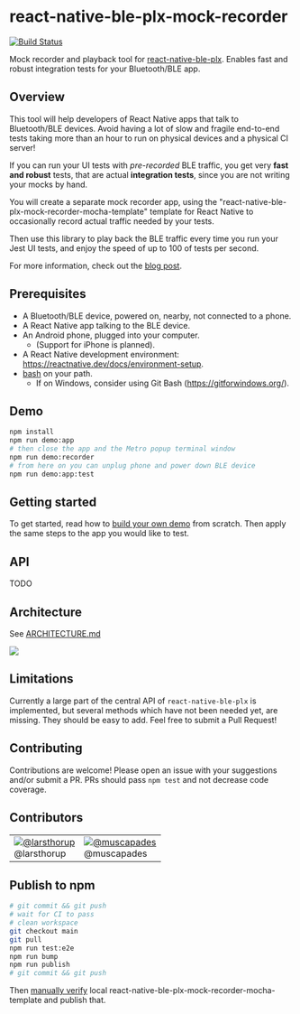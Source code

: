 # react-native-ble-plx-mock-recorder

[![Build Status](https://github.com/larsthorup/react-native-ble-plx-mock-recorder/actions/workflows/ci.yml/badge.svg)](https://github.com/larsthorup/react-native-ble-plx-mock-recorder/actions/workflows/ci.yml)

Mock recorder and playback tool for [react-native-ble-plx](https://www.npmjs.com/package/react-native-ble-plx).
Enables fast and robust integration tests for your Bluetooth/BLE app.

## Overview

This tool will help developers of React Native apps that talk to Bluetooth/BLE devices. Avoid having a lot of slow and fragile end-to-end tests taking more than an hour to run on physical devices and a physical CI server!

If you can run your UI tests with _pre-recorded_ BLE traffic, you get very **fast and robust** tests, that are actual **integration tests**, since you are not writing your mocks by hand.

You will create a separate mock recorder app, using the "react-native-ble-plx-mock-recorder-mocha-template" template for React Native to occasionally record actual traffic needed by your tests.

Then use this library to play back the BLE traffic every time you run your Jest UI tests, and enjoy the speed of up to 100 of tests per second.

For more information, check out the [blog post](https://www.fullstackagile.eu/2021/06/24/bluetooth-ble-mock-recorder/).

## Prerequisites

- A Bluetooth/BLE device, powered on, nearby, not connected to a phone.
- A React Native app talking to the BLE device.
- An Android phone, plugged into your computer.
  - (Support for iPhone is planned).
- A React Native development environment: https://reactnative.dev/docs/environment-setup.
- [bash](https://www.gnu.org/software/bash/) on your path.
  - If on Windows, consider using Git Bash (https://gitforwindows.org/).

## Demo

```bash
npm install
npm run demo:app
# then close the app and the Metro popup terminal window
npm run demo:recorder
# from here on you can unplug phone and power down BLE device
npm run demo:app:test
```

## Getting started

To get started, read how to [build your own demo](https://github.com/larsthorup/react-native-ble-plx-mock-recorder/tree/main/demo) from scratch. Then apply the same steps to the app you would like to test.

## API

TODO

## Architecture

See [ARCHITECTURE.md](https://github.com/larsthorup/react-native-ble-plx-mock-recorder/tree/main/ARCHITECTURE.md)

![](./ble-mock-recorder-diagram-overview-small.png)

## Limitations

Currently a large part of the central API of `react-native-ble-plx` is implemented, but several methods which have not been needed yet, are missing. They should be easy to add. Feel free to submit a Pull Request!

## Contributing

Contributions are welcome! Please open an issue with your suggestions and/or submit a PR. PRs should pass `npm test` and not decrease code coverage.

## Contributors

|                                                                                                                            |                                                                                                                                                                                                                                                                                                                                                                                                                                                                                                |
| -------------------------------------------------------------------------------------------------------------------------- | ---------------------------------------------------------------------------------------------------------------------------------------------------------------------------------------------------------------------------------------------------------------------------------------------------------------------------------------------------------------------------------------------------------------------------------------------------------------------------------------------- |
| [![@larsthorup](https://avatars.githubusercontent.com/u/1202959?s=60&v=4)](https://github.com/larsthorup) <br> @larsthorup | [![@muscapades](https://camo.githubusercontent.com/45f7f93df10d0bd0f9044ccb9a54a4346ddf27560515c37cee2d6e9fc52945fb/68747470733a2f2f312e67726176617461722e636f6d2f6176617461722f36323038636564356562343237653036656566376666306337613237666636353f643d68747470732533412532462532466769746875622e6769746875626173736574732e636f6d253246696d6167657325324667726176617461727325324667726176617461722d757365722d3432302e706e6726723d6726733d3634)](https://github.com/muscapades) <br> @muscapades |

## Publish to npm

```bash
# git commit && git push
# wait for CI to pass
# clean workspace
git checkout main
git pull
npm run test:e2e
npm run bump
npm run publish
# git commit && git push
```

Then [manually verify](https://github.com/larsthorup/react-native-ble-plx-mock-recorder/tree/main/packages/react-native-ble-plx-mock-recorder-mocha-template/README.md) local react-native-ble-plx-mock-recorder-mocha-template and publish that.
